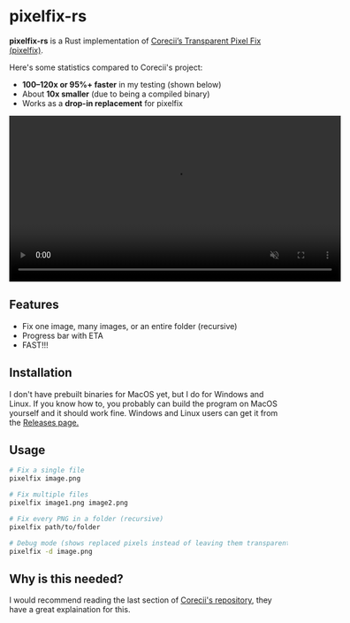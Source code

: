 # pixelfix-rs

**pixelfix-rs** is a Rust implementation of [Corecii’s Transparent Pixel Fix (pixelfix)](https://github.com/Corecii/Transparent-Pixel-Fix).

Here's some statistics compared to Corecii's project:
* **100–120x or 95%+ faster** in my testing (shown below)
* About **10x smaller** (due to being a compiled binary)
* Works as a **drop-in replacement** for pixelfix

<video src="https://codeberg.org/hamhim/pixelfix-rs/raw/branch/main/repository/showcase.webm" 
       width="600" 
       controls 
       loop 
       muted>
</video>

## Features
* Fix one image, many images, or an entire folder (recursive)
* Progress bar with ETA
* FAST!!!

## Installation
I don't have prebuilt binaries for MacOS yet, but I do for Windows and Linux. If you know how to, you probably can build the program on MacOS yourself and it should work fine. Windows and Linux users can get it from the [Releases page.](https://codeberg.org/hamhim/pixelfix-rs/releases)

## Usage

```sh
# Fix a single file
pixelfix image.png

# Fix multiple files
pixelfix image1.png image2.png

# Fix every PNG in a folder (recursive)
pixelfix path/to/folder

# Debug mode (shows replaced pixels instead of leaving them transparent)
pixelfix -d image.png
```

## Why is this needed?

I would recommend reading the last section of [Corecii's repository](https://github.com/Corecii/Transparent-Pixel-Fix#more-info), they have a great explaination for this.
